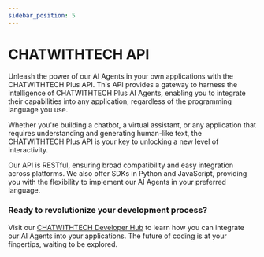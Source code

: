 ```yaml
---
sidebar_position: 5
---
```


# CHATWITHTECH API
Unleash the power of our AI Agents in your own applications with the CHATWITHTECH Plus API. This API provides a gateway to harness the intelligence of CHATWITHTECH Plus AI Agents, enabling you to integrate their capabilities into any application, regardless of the programming language you use.

Whether you're building a chatbot, a virtual assistant, or any application that requires understanding and generating human-like text, the CHATWITHTECH Plus API is your key to unlocking a new level of interactivity.

Our API is RESTful, ensuring broad compatibility and easy integration across platforms. We also offer SDKs in Python and JavaScript, providing you with the flexibility to implement our AI Agents in your preferred language.

### Ready to revolutionize your development process? 
Visit our [CHATWITHTECH Developer Hub](https://developers.CHATWITHTECH.co/) to learn how you can integrate our AI Agents into your applications. The future of coding is at your fingertips, waiting to be explored.